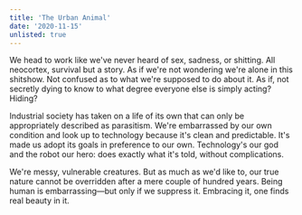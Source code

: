 ```yaml
---
title: 'The Urban Animal'
date: '2020-11-15'
unlisted: true
---
```


We head to work like we've never heard of sex, sadness, or shitting. All neocortex, survival but a story. As if we're not wondering we're alone in this shitshow. Not confused as to what we're supposed to do about it. As if, not secretly dying to know to what degree everyone else is simply acting? Hiding?

Industrial society has taken on a life of its own that can only be appropriately described as parasitism. We're embarrassed by our own condition and look up to technology because it's clean and predictable. It's made us adopt its goals in preference to our own. Technology's our god and the robot our hero: does exactly what it's told, without complications.

We're messy, vulnerable creatures. But as much as we'd like to, our true nature cannot be overridden after a mere couple of hundred years. Being human is embarrassing—but only if we suppress it. Embracing it, one finds real beauty in it.
